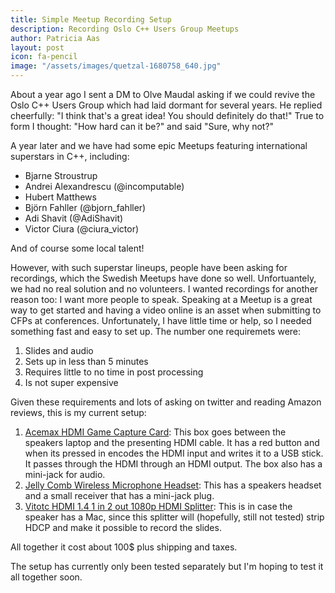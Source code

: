 ```yaml
---
title: Simple Meetup Recording Setup
description: Recording Oslo C++ Users Group Meetups
author: Patricia Aas
layout: post
icon: fa-pencil
image: "/assets/images/quetzal-1680758_640.jpg"
---
```


About a year ago I sent a DM to Olve Maudal asking if we could revive the Oslo C++ Users Group which had laid dormant for several years. He replied cheerfully: "I think that's a great idea! You should definitely do that!" True to form I thought: "How hard can it be?" and said "Sure, why not?"

A year later and we have had some epic Meetups featuring international superstars in C++, including:
- Bjarne Stroustrup
- Andrei Alexandrescu (@incomputable)
- Hubert Matthews
- Björn Fahller (@bjorn_fahller)
- Adi Shavit (@AdiShavit)
- Victor Ciura (@ciura_victor)

And of course some local talent!

However, with such superstar lineups, people have been asking for recordings, which the Swedish Meetups have done so well. Unfortuantely, we had no real solution and no volunteers. I wanted recordings for another reason too: I want more people to speak. Speaking at a Meetup is a great way to get started and having a video online is an asset when submitting to CFPs at conferences. Unfortunately, I have little time or help, so I needed something fast and easy to set up. The number one requiremets were:
1. Slides and audio
2. Sets up in less than 5 minutes
3. Requires little to no time in post processing
4. Is not super expensive

Given these requirements and lots of asking on twitter and reading Amazon reviews, this is my current setup:

1. [Acemax HDMI Game Capture Card][1]: This box goes between the speakers laptop and the presenting HDMI cable. It has a red button and when its pressed in encodes the HDMI input and writes it to a USB stick. It passes through the HDMI through an HDMI output. The box also has a mini-jack for audio.
2. [Jelly Comb Wireless Microphone Headset][2]: This has a speakers headset and a small receiver that has a mini-jack plug.
3. [Vitotc HDMI 1.4 1 in 2 out 1080p HDMI Splitter][3]: This is in case the speaker has a Mac, since this splitter will (hopefully, still not tested) strip HDCP and make it possible to record the slides.

All together it cost about 100$ plus shipping and taxes.

The setup has currently only been tested separately but I'm hoping to test it all together soon.

[1]: https://www.amazon.com/dp/B07JYV9QZY/ref=cm_sw_em_r_mt_dp_U_1.EKCbKAYHW6T
[2]: https://www.amazon.com/dp/B07BLP27SB/ref=cm_sw_em_r_mt_dp_U_VeFKCbWWDJRNT
[3]: https://www.aliexpress.com/item/HDMI-1-4-1-in-2-out-1080p-HDCP-Stripper-1x2-Splitter-Power-Signal-Amplifier-NEW/32625711064.html
